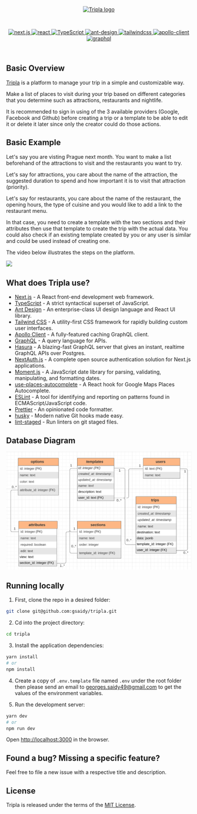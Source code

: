 <br/>
<p align="center">
  <a href="https://tripla.vercel.app/" target="_blank">
    <img width="20%" src="https://tripla.vercel.app/logo.png" alt="Tripla logo">
  </a>
</p>

<br/>
<p align="center">
  <a href="https://github.com/vercel/next.js/" target="_blank">
    <img src="https://img.shields.io/badge/next.js-10.0.4-blueviolet" alt="next.js">
  </a>
  <a href="https://github.com/facebook/react" target="_blank">
    <img src="https://img.shields.io/badge/react-16.13.1-blue" alt="react">
  </a>
  <a href="https://github.com/microsoft/TypeScript" target="_blank">
    <img src="https://img.shields.io/badge/TypeScript-4.1.3-yellow" alt="TypeScript">
  </a>
  <a href="https://github.com/ant-design/ant-design" target="_blank">
    <img src="https://img.shields.io/badge/ant--design-4.13.1-orange" alt="ant-design">
  </a>
  <a href="https://github.com/tailwindlabs/tailwindcss" target="_blank">
    <img src="https://img.shields.io/badge/tailwindcss-2.0.2-ff69c4" alt="tailwindcss">
  </a>
  <a href="https://github.com/apollographql/apollo-client" target="_blank">
    <img src="https://img.shields.io/badge/apollo--client-3.3.9-9cf" alt="apollo-client">
  </a>
  <a href="https://github.com/graphql/graphql-js" target="_blank">
    <img src="https://img.shields.io/badge/graphql-15.5.0-brightgreen" alt="graphql">
  </a>
</p>
<br/>

## Basic Overview
<a href="https://tripla.vercel.app/" target="_blank">Tripla</a> is a platform to manage your trip in a simple and customizable way.

Make a list of places to visit during your trip based on different categories that you determine such as attractions, restaurants and nightlife.

It is recommended to sign in using of the 3 available providers (Google, Facebook and Github) before creating a trip or a template to be able to edit it or delete it later since only the creator could do those actions.

## Basic Example
Let's say you are visting Prague next month. You want to make a list beforehand of the attractions to visit and the restaurants you want to try.

Let's say for attractions, you care about the name of the attraction, the suggested duration to spend and how important it is to visit that attraction (priority).

Let's say for restaurants, you care about the name of the restaurant, the opening hours, the type of cuisine and you would like to add a link to the restaurant menu.

In that case, you need to create a template with the two sections and their attributes then use that template to create the trip with the actual data.
You could also check if an existing template created by you or any user is similar and could be used instead of creating one.

The video below illustrates the steps on the platform.

<img src="https://github.com/gsaidy/tripla-gif/blob/main/tripla.gif">

## What does Tripla use?

* [Next.js](https://github.com/vercel/next.js/) - A React front-end development web framework.
* [TypeScript](https://github.com/microsoft/TypeScript) - A strict syntactical superset of JavaScript.
* [Ant Design](https://github.com/ant-design/ant-design) - An enterprise-class UI design language and React UI library.
* [Tailwind CSS](https://github.com/tailwindlabs/tailwindcss) - A utility-first CSS framework for rapidly building custom user interfaces.
* [Apollo Client](https://github.com/apollographql/apollo-client) - A fully-featured caching GraphQL client.
* [GraphQL](https://github.com/graphql/graphql-js) - A query language for APIs.
* [Hasura](https://github.com/hasura/graphql-engine) - A blazing-fast GraphQL server that gives an instant, realtime GraphQL APIs over Postgres.
* [NextAuth.js](https://github.com/nextauthjs/next-auth) - A complete open source authentication solution for Next.js applications.
* [Moment.js](https://github.com/moment/moment) - A JavaScript date library for parsing, validating, manipulating, and formatting dates.
* [use-places-autocomplete](https://github.com/wellyshen/use-places-autocomplete) - A React hook for Google Maps Places Autocomplete.
* [ESLint](https://github.com/eslint/eslint) - A tool for identifying and reporting on patterns found in ECMAScript/JavaScript code.
* [Prettier](https://github.com/prettier/prettier) - An opinionated code formatter.
* [husky](https://github.com/typicode/husky) - Modern native Git hooks made easy.
* [lint-staged](https://github.com/okonet/lint-staged) - Run linters on git staged files.

## Database Diagram

<img src="https://github.com/gsaidy/tripla/blob/main/public/db_diagram.png" alt="DB Diagram">

## Running locally

1) First, clone the repo in a desired folder:

```bash
git clone git@github.com:gsaidy/tripla.git
```

2) Cd into the project directory:
```bash
cd tripla
```

3) Install the application dependencies:
```bash
yarn install
# or
npm install
```

4) Create a copy of `.env.template` file named `.env` under the root folder then please send an email to georges.saidy49@gmail.com to get the values of the environment variables.

5) Run the development server:
```bash
yarn dev
# or
npm run dev
```

Open [http://localhost:3000](http://localhost:3000) in the browser.

## Found a bug? Missing a specific feature?
Feel free to file a new issue with a respective title and description.

## License
Tripla is released under the terms of the [MIT License](https://github.com/gsaidy/tripla/blob/main/LICENSE).
